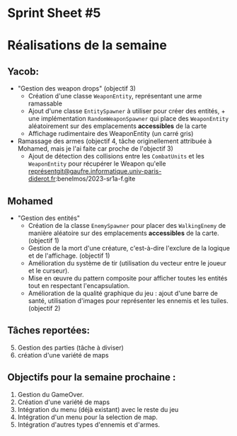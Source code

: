 # Sprint Sheet #5

# Réalisations de la semaine

## Yacob:
- "Gestion des weapon drops" (objectif 3)
    - Création d'une classe `WeaponEntity`, représentant une arme ramassable
    - Ajout d'une classe `EntitySpawner` à utiliser pour créer des entités, + une implémentation `RandomWeaponSpawner` qui place des `WeaponEntity` aléatoirement sur des emplacements **accessibles** de la carte
    - Affichage rudimentaire des WeaponEntity (un carré gris)
- Ramassage des armes (objectif 4, tâche originellement attribuée à Mohamed, mais je l'ai faite car proche de l'objectif 3)
    - Ajout de détection des collisions entre les `CombatUnits` et les `WeaponEntity` pour récupérer le Weapon qu'elle représentgit@gaufre.informatique.univ-paris-diderot.fr:benelmos/2023-sr1a-f.gite

## Mohamed
- "Gestion des entités"
    - Création de la classe `EnemySpawner` pour placer des `WalkingEnemy` de manière aléatoire sur des emplacements **accessibles** de la carte. (objectif 1)
    - Gestion de la mort d'une créature, c'est-à-dire l'exclure de la logique et de l'affichage. (objectif 1)
    - Amélioration du système de tir (utilisation du vecteur entre le joueur et le curseur).
    - Mise en œuvre du pattern composite pour afficher toutes les entités tout en respectant l'encapsulation.
    - Amélioration de la qualité graphique du jeu : ajout d'une barre de santé, utilisation d'images pour représenter les ennemis et les tuiles. (objectif 2)

## Tâches reportées:
5. Gestion des parties (tâche à diviser)
6. création d'une variété de maps


## Objectifs pour la semaine prochaine :
1. Gestion du GameOver.
2. Création d'une variété de maps
3. Intégration du menu (déjà existant) avec le reste du jeu
4. Intégration d'un menu pour la selection de map.
5. Intégration d'autres types d'ennemis et d'armes.

